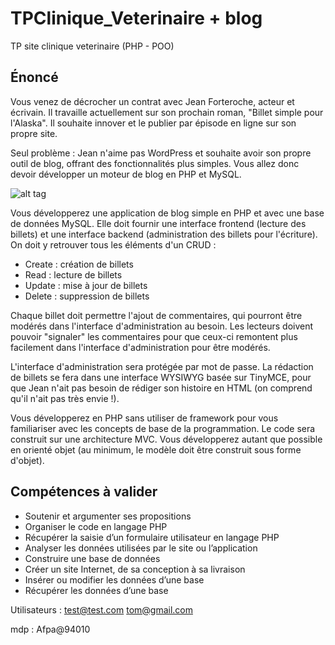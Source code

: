 # TPClinique_Veterinaire + blog
 TP site clinique veterinaire (PHP - POO)

Énoncé
--

 Vous venez de décrocher un contrat avec Jean Forteroche, acteur et écrivain. Il travaille actuellement sur son prochain roman, "Billet simple pour l'Alaska". Il souhaite innover et le publier par épisode en ligne sur son propre site.

Seul problème : Jean n'aime pas WordPress et souhaite avoir son propre outil de blog, offrant des fonctionnalités plus simples. Vous allez donc devoir développer un moteur de blog en PHP et MySQL.


![alt tag](https://s3-eu-west-1.amazonaws.com/sdz-upload/prod/upload/livre%20sable_80715814_magentael.jpg)


Vous développerez une application de blog simple en PHP et avec une base de données MySQL. Elle doit fournir une interface frontend (lecture des billets) et une interface backend (administration des billets pour l'écriture). On doit y retrouver tous les éléments d'un CRUD :

+ Create : création de billets
+ Read : lecture de billets
+ Update : mise à jour de billets
+ Delete : suppression de billets

Chaque billet doit permettre l'ajout de commentaires, qui pourront être modérés dans l'interface d'administration au besoin.
Les lecteurs doivent pouvoir "signaler" les commentaires pour que ceux-ci remontent plus facilement dans l'interface d'administration pour être modérés.

L'interface d'administration sera protégée par mot de passe. La rédaction de billets se fera dans une interface WYSIWYG basée sur TinyMCE, pour que Jean n'ait pas besoin de rédiger son histoire en HTML (on comprend qu'il n'ait pas très envie !).

Vous développerez en PHP sans utiliser de framework pour vous familiariser avec les concepts de base de la programmation. Le code sera construit sur une architecture MVC. Vous développerez autant que possible en orienté objet (au minimum, le modèle doit être construit sous forme d'objet).


Compétences à valider
--

+ Soutenir et argumenter ses propositions
+ Organiser le code en langage PHP
+ Récupérer la saisie d’un formulaire utilisateur en langage PHP
+ Analyser les données utilisées par le site ou l’application
+ Construire une base de données
+ Créer un site Internet, de sa conception à sa livraison
+ Insérer ou modifier les données d’une base
+ Récupérer les données d’une base

Utilisateurs :
test@test.com
tom@gmail.com

mdp : Afpa@94010
